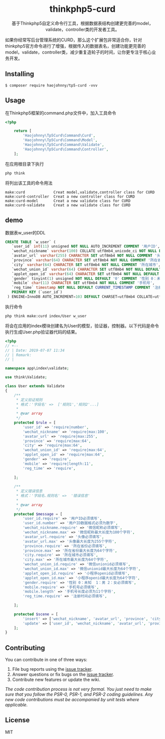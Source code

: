 <h1 align="center"> thinkphp5-curd </h1>

<p align="center">
基于Thinkphp5自定义命令行工具，根据数据表结构创建更完善的model，validate，controller类的开发者工具。

如果你经常写后台管理系统的CURD，那么这个扩展包非常适合你，针对thinkphp5官方命令进行了增强，根据传入的数据表名，创建功能更完善的model，validate，controller类，减少重复造轮子的时间，让你更专注于核心业务开发。
</p>

## Installing

```shell
$ composer require haojohnny/tp5-curd -vvv
```

## Usage

在Thinkphp5框架的command.php文件中，加入工具命令
```php
<?php

    return [
        'Haojohnny\Tp5Curd\Command\Curd',
        'Haojohnny\Tp5Curd\Command\Model',
        'Haojohnny\Tp5Curd\Command\Validate',
        'Haojohnny\Tp5Curd\Command\Controller',
    ];
```

在应用根目录下执行
    
    php think

将列出该工具的命令用法

    make:curd             Creat model,validate,controller class for CURD
    make:curd-controller  Creat a new controller class for CURD
    make:curd-model       Creat a new validate class for CURD
    make:curd-validate    Creat a new validate class for CURD


## demo

数据表w_user的DDL
```sql
CREATE TABLE `w_user` (
   `user_id` int(11) unsigned NOT NULL AUTO_INCREMENT COMMENT '用户ID',
   `wechat_nickname` varchar(100) COLLATE utf8mb4_unicode_ci NOT NULL DEFAULT '' COMMENT '微信昵称',
   `avatar_url` varchar(255) CHARACTER SET utf8mb4 NOT NULL COMMENT '头像',
   `province` varchar(64) CHARACTER SET utf8mb4 NOT NULL COMMENT '所在省份',
   `city` varchar(64) CHARACTER SET utf8mb4 NOT NULL COMMENT '所在城市',
   `wechat_union_id` varchar(64) CHARACTER SET utf8mb4 NOT NULL DEFAULT '' COMMENT '微信unionid',
   `applet_open_id` varchar(64) CHARACTER SET utf8mb4 NOT NULL DEFAULT '' COMMENT '小程序openid',
   `gender` tinyint(1) unsigned NOT NULL DEFAULT '0' COMMENT '性别 0：未知  1：男 2：女',
   `mobile` char(11) CHARACTER SET utf8mb4 NOT NULL COMMENT '手机号',
   `reg_time` timestamp NOT NULL DEFAULT CURRENT_TIMESTAMP COMMENT '注册时间',
   PRIMARY KEY (`user_id`)
 ) ENGINE=InnoDB AUTO_INCREMENT=103 DEFAULT CHARSET=utf8mb4 COLLATE=utf8mb4_unicode_ci ROW_FORMAT=COMPACT COMMENT='用户表';
```

执行命令

    php think make:curd index/User w_user
    
将会在应用的index模块创建名为User的模型，验证器，控制器。以下代码是命令执行生成User.php验证器代码的结果。
```php
<?php
// +--
// | Date: 2019-07-07 11:34
// | Remark:
// |

namespace app\index\validate;

use think\Validate;

class User extends Validate
{
    /**
     * 定义验证规则
     * 格式：'字段名' =>  ['规则1','规则2'...]
     *
     * @var array
     */
    protected $rule = [
        'user_id' => 'require|number',
        'wechat_nickname' => 'require|max:100',
        'avatar_url' => 'require|max:255',
        'province' => 'require|max:64',
        'city' => 'require|max:64',
        'wechat_union_id' => 'require|max:64',
        'applet_open_id' => 'require|max:64',
        'gender' => 'require',
        'mobile' => 'require|length:11',
        'reg_time' => 'require',
        
    ];
    
    /**
     * 定义错误信息
     * 格式：'字段名.规则名' =>  '错误信息'
     *
     * @var array
     */
    protected $message = [
        'user_id.require' => '用户ID必须填写',
        'user_id.number' => '用户ID数据格式必须为数字',
        'wechat_nickname.require' => '微信昵称必须填写',
        'wechat_nickname.max' => '微信昵称最大长度为100个字符',
        'avatar_url.require' => '头像必须填写',
        'avatar_url.max' => '头像最大长度为255个字符',
        'province.require' => '所在省份必须填写',
        'province.max' => '所在省份最大长度为64个字符',
        'city.require' => '所在城市必须填写',
        'city.max' => '所在城市最大长度为64个字符',
        'wechat_union_id.require' => '微信unionid必须填写',
        'wechat_union_id.max' => '微信unionid最大长度为64个字符',
        'applet_open_id.require' => '小程序openid必须填写',
        'applet_open_id.max' => '小程序openid最大长度为64个字符',
        'gender.require' => '性别 0：未知  1：男 2：女必须填写',
        'mobile.require' => '手机号必须填写',
        'mobile.length' => '手机号长度必须为11个字符',
        'reg_time.require' => '注册时间必须填写',
        
    ];

    protected $scene = [
        'insert' => ['wechat_nickname', 'avatar_url', 'province', 'city', 'wechat_union_id', 'applet_open_id', 'gender', 'mobile', 'reg_time'],
        'update' => ['user_id', 'wechat_nickname', 'avatar_url', 'province', 'city', 'wechat_union_id', 'applet_open_id', 'gender', 'mobile', 'reg_time'],        
    ];
}

```

    

## Contributing

You can contribute in one of three ways:

1. File bug reports using the [issue tracker](https://github.com/haojohnny/tp5-curd/issues).
2. Answer questions or fix bugs on the [issue tracker](https://github.com/haojohnny/tp5-curd/issues).
3. Contribute new features or update the wiki.

_The code contribution process is not very formal. You just need to make sure that you follow the PSR-0, PSR-1, and PSR-2 coding guidelines. Any new code contributions must be accompanied by unit tests where applicable._

## License

MIT